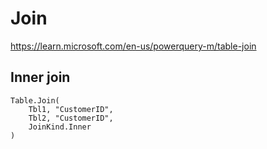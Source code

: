 # Join

https://learn.microsoft.com/en-us/powerquery-m/table-join

## Inner join
```
Table.Join(
    Tbl1, "CustomerID",
    Tbl2, "CustomerID",
    JoinKind.Inner
)
```
